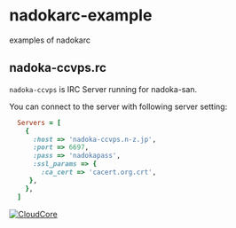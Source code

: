 # nadokarc-example

examples of nadokarc

## nadoka-ccvps.rc

`nadoka-ccvps` is IRC Server running for nadoka-san.

You can connect to the server with following server setting:

```ruby
  Servers = [
    {
      :host => 'nadoka-ccvps.n-z.jp',
      :port => 6697,
      :pass => 'nadokapass',
      :ssl_params => {
        :ca_cert => 'cacert.org.crt',
     },
    },
  ]
```

<div style="width:360px; height:80px; margin:0; padding:0;"><a href="http://www.cloudcore.jp/vps/?utm_source=ad&utm_medium=ad&utm_content=dev&utm_campaign=vps" target="_blank" rel="nofollow"><img src="http://www.cloudcore.jp/vps/develop/links/images/360x80_white.gif" alt="CloudCore" style="border:0; margin-bottom:4px;" /></a></div>
